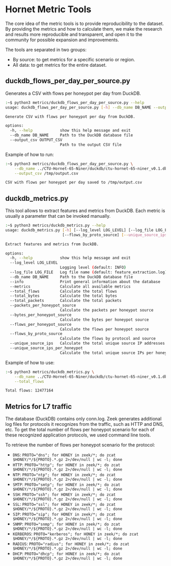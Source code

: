 # Hornet Metric Tools

The core idea of the metric tools is to provide reproducibility to the dataset. By providing the metrics and how to calculate them, we make the research and results more reproducible and transparent, and open it to the community for possible expansion and improvements.

The tools are separated in two groups:
- By source: to get metrics for a specific scenario or region.
- All data: to get metrics for the entire dataset.

## duckdb_flows_per_day_per_source.py

Generates a CSV with flows per honeypot per day from DuckDB.

```bash
:~$ python3 metrics/duckdb_flows_per_day_per_source.py --help
usage: duckdb_flows_per_day_per_source.py [-h] --db_name DB_NAME --output_csv OUTPUT_CSV

Generate CSV with flows per honeypot per day from DuckDB.

options:
  -h, --help            show this help message and exit
  --db_name DB_NAME     Path to the DuckDB database file
  --output_csv OUTPUT_CSV
                        Path to the output CSV file
```

Example of how to run:
```bash
:~$ python3 metrics/duckdb_flows_per_day_per_source.py \
    --db_name ../CTU-Hornet-65-Niner/duckdb/ctu-hornet-65-niner_v0.1.db \
    --output_csv /tmp/output.csv

CSV with flows per honeypot per day saved to /tmp/output.csv
```

## duckdb_metrics.py

This tool allows to extract features and metrics from DuckDB. Each metric is usually a parameter that can be invoked manually.

```bash
:~$ python3 metrics/duckdb_metrics.py --help
usage: duckdb_metrics.py [-h] [--log_level LOG_LEVEL] [--log_file LOG_FILE] --db_name DB_NAME [--info] [--metrics] [--total_flows] [--total_bytes] [--total_packets] [--packets_per_honeypot_source] [--bytes_per_honeypot_source] [--flows_per_honeypot_source]
                         [--flows_by_proto_source] [--unique_source_ips] [--unique_source_ips_per_honeypot]

Extract features and metrics from DuckDB.

options:
  -h, --help            show this help message and exit
  --log_level LOG_LEVEL
                        Logging level (default: INFO)
  --log_file LOG_FILE   Log file name (default: feature_extraction.log)
  --db_name DB_NAME     Path to the DuckDB database file
  --info                Print general information about the database
  --metrics             Calculate all available metrics
  --total_flows         Calculate the total flows
  --total_bytes         Calculate the total bytes
  --total_packets       Calculate the total packets
  --packets_per_honeypot_source
                        Calculate the packets per honeypot source
  --bytes_per_honeypot_source
                        Calculate the bytes per honeypot source
  --flows_per_honeypot_source
                        Calculate the flows per honeypot source
  --flows_by_proto_source
                        Calculate the flows by protocol and source
  --unique_source_ips   Calculate the total unique source IP addresses
  --unique_source_ips_per_honeypot
                        Calculate the total unique source IPs per honeypot source
```

Example of how to use:
```bash
:~$ python3 metrics/duckdb_metrics.py \
    --db_name ../CTU-Hornet-65-Niner/duckdb/ctu-hornet-65-niner_v0.1.db \
    --total_flows

Total flows: 12477164
```

## Metrics for L7 traffic

The database (DuckDB) contains only conn.log. Zeek generates additional log files for protocols it recognizes from the traffic, such as HTTP and DNS, etc. To get the total number of flows per honeypot scenario for each of these recognized application protocols, we used command line tools.

To retrieve the number of flows per honeypot scenario for the protocol:
* `DNS`: `PROTO="dns"; for HONEY in zeek/*; do zcat $HONEY/*/${PROTO}.*.gz 2>/dev/null | wc -l; done`
* `HTTP`: `PROTO="http"; for HONEY in zeek/*; do zcat $HONEY/*/${PROTO}.*.gz 2>/dev/null | wc -l; done`
* `NTP`: `PROTO="ntp"; for HONEY in zeek/*; do zcat $HONEY/*/${PROTO}.*.gz 2>/dev/null | wc -l; done`
* `SMTP`: `PROTO="smtp"; for HONEY in zeek/*; do zcat $HONEY/*/${PROTO}.*.gz 2>/dev/null | wc -l; done`
* `SSH`: `PROTO="ssh"; for HONEY in zeek/*; do zcat $HONEY/*/${PROTO}.*.gz 2>/dev/null | wc -l; done`
* `SSL`: `PROTO="ssl"; for HONEY in zeek/*; do zcat $HONEY/*/${PROTO}.*.gz 2>/dev/null | wc -l; done`
* `SIP`: `PROTO="sip"; for HONEY in zeek/*; do zcat $HONEY/*/${PROTO}.*.gz 2>/dev/null | wc -l; done`
* `SNMP`: `PROTO="snmp"; for HONEY in zeek/*; do zcat $HONEY/*/${PROTO}.*.gz 2>/dev/null | wc -l; done`
* `KERBEROS`: `PROTO="kerberos"; for HONEY in zeek/*; do zcat $HONEY/*/${PROTO}.*.gz 2>/dev/null | wc -l; done`
* `RADIUS`: `PROTO="radius"; for HONEY in zeek/*; do zcat $HONEY/*/${PROTO}.*.gz 2>/dev/null | wc -l; done`
* `DHCP`: `PROTO="dhcp"; for HONEY in zeek/*; do zcat $HONEY/*/${PROTO}.*.gz 2>/dev/null | wc -l; done`